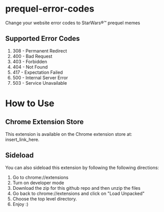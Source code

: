 # prequel-error-codes

Change your website error codes to StarWars®™ prequel memes

## Supported Error Codes

1. 308 - Permanent Redirect
2. 400 - Bad Request
3. 403 - Forbidden
4. 404 - Not Found
5. 417 - Expectation Failed
6. 500 - Internal Server Error
7. 503 - Service Unavailable

# How to Use

## Chrome Extension Store

This extension is available on the Chrome extension store at: insert_link_here.

## Sideload

You can also sideload this extension by following the following directions:

1. Go to chrome://extensions
2. Turn on developer mode
3. Download the zip for this github repo and then unzip the files
4. Go back to chrome://extensions and click on "Load Unpacked"
5. Choose the top level directory. 
6. Enjoy :) 